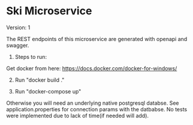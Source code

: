 # Ski Microservice
Version: 1

The REST endpoints of this microservice are generated with openapi and swagger.

1) Steps to run:

Get docker from here:	https://docs.docker.com/docker-for-windows/

2) Run "docker build ."

3) Run "docker-compose up"


Otherwise you will need an underlying native postgresql databse.
See application.properties for connection params with the datbabse.
No tests were implemented due to lack of time(if needed will add).